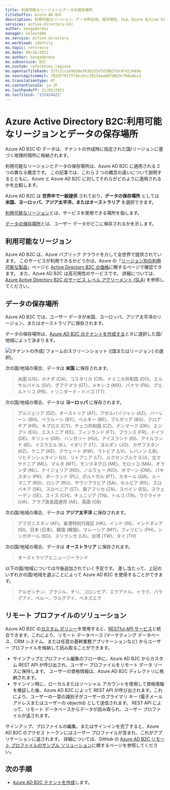 ```yaml
---
title: 利用可能なリージョンとデータの保存場所
titleSuffix: Azure AD B2C
description: 利用可能なリージョン、データ所在地、高可用性、SLA、Azure Active Directory B2C プレビュー テナントに関する情報。
services: active-directory-b2c
author: kengaderdus
manager: CelesteDG
ms.service: active-directory
ms.workload: identity
ms.topic: reference
ms.date: 08/16/2021
ms.author: kengaderdus
ms.subservice: B2C
ms.custom: references_regions
ms.openlocfilehash: 52fc2cc1e9658ef63b331d7d3983fdc47d13489e
ms.sourcegitcommit: 702df701fff4ec6cc39134aa607d023c766adec3
ms.translationtype: HT
ms.contentlocale: ja-JP
ms.lasthandoff: 11/03/2021
ms.locfileid: "131424422"
---
```

# <a name="azure-active-directory-b2c-region-availability--data-residency"></a>Azure Active Directory B2C:利用可能なリージョンとデータの保存場所

Azure AD B2C ID データは、テナントの作成時に指定された国/リージョンに基づく地理的場所に格納されます。

利用可能なリージョンとデータの保存場所は、Azure AD B2C に適用される 2 つの異なる概念です。 この記事では、これら 2 つの概念の違いについて説明するとともに、Azure と Azure AD B2C に対してそれらがどのように適用されるかを比較します。

Azure AD B2C は **世界中で一般提供** されており、**データの保存場所** としては **米国、ヨーロッパ、アジア太平洋、またはオーストラリア** を選択できます。

[利用可能なリージョン](#region-availability)とは、サービスを使用できる場所を指します。

[データの保存場所](#data-residency)とは、ユーザー データがどこに保存されるかを示します。

## <a name="region-availability"></a>利用可能なリージョン

Azure AD B2C は、Azure パブリック クラウドを介して全世界で提供されています。 このサービスが利用できるかどうかは、Azure の「[リージョン別の利用可能な製品](https://azure.microsoft.com/regions/services/)」ページと [Active Directory B2C の価格](https://azure.microsoft.com/pricing/details/active-directory-b2c/)に関するページで確認できます。 また、Azure AD B2C は高可用性のサービスです。 詳細については、[Azure Active Directory B2C のサービス レベル アグリーメント (SLA)](https://azure.microsoft.com/support/legal/sla/active-directory-b2c/v1_1) を参照してください。
## <a name="data-residency"></a>データの保存場所

Azure AD B2C では、ユーザー データが米国、ヨーロッパ、アジア太平洋のリージョン、またはオーストラリアに保存されます。

データの保存場所は、[Azure AD B2C のテナントを作成する](tutorial-create-tenant.md)ときに選択した国/地域によって決まります。

![[テナントの作成] フォームのスクリーンショット ([国またはリージョン] の選択)。](./media/data-residency/data-residency-b2c-tenant.png)

次の国/地域の場合、データは **米国** に保存されます。

> 米国 (US)、カナダ (CA)、コスタリカ (CR)、ドミニカ共和国 (DO)、エルサルバドル (SV)、グアテマラ (GT)、メキシコ (MX)、パナマ (PA)、プエルトリコ (PR)、トリニダード・トバゴ (TT)

次の国/地域の場合、データは **ヨーロッパ** に保存されます。

> アルジェリア (DZ)、オーストリア (AT)、アゼルバイジャン (AZ)、バーレーン (BH)、ベラルーシ (BY)、ベルギー (BE)、ブルガリア (BG)、クロアチア (HR)、キプロス (CY)、チェコ共和国 (CZ)、デンマーク (DK)、エジプト (EG)、エストニア (EE)、フィンランド (FT)、フランス (FR)、ドイツ (DE)、ギリシャ (GR)、ハンガリー (HU)、アイスランド (IS)、アイルランド (IE)、イスラエル (IL)、イタリア (IT)、ヨルダン (JO)、カザフスタン (KZ)、ケニア (KE)、クウェート (KW)、ラトビア (LV)、レバノン (LB)、リヒテンシュタイン (LI)、リトアニア (LT)、ルクセンブルク (LU)、北マケドニア (ML)、マルタ (MT)、モンテネグロ (ME)、モロッコ (MA)、オランダ (NL)、ナイジェリア (NG)、ノルウェー (NO)、オマーン (OM)、パキスタン (PK)、ポーランド (PL)、ポルトガル (PT)、カタール (QA)、ルーマニア (RO)、ロシア (RU)、サウジアラビア (SA)、セルビア (RS)、スロバキア (SK)、スロベニア (ST)、南アフリカ (ZA)、スペイン (ES)、スウェーデン (SE)、スイス (CH)、チュニジア (TN)、トルコ (TR)、ウクライナ (UA)、アラブ首長国連邦 (AE)、英国 (GB)

次の国/地域の場合、データは **アジア太平洋** に保存されます。

> アフガニスタン (AF)、香港特別行政区 (HK)、インド (IN)、インドネシア (ID)、日本 (日本)、韓国 (韓国)、マレーシア (MY)、フィリピン (PH)、シンガポール (SG)、スリランカ (LK)、台湾 (TW)、タイ (TH)

次の国/地域の場合、データは **オーストラリア** に保存されます。

> オーストラリアとニュージーランド

以下の国/地域については今後追加されていく予定です。 差し当たって、上記のいずれかの国/地域を選ぶことによって Azure AD B2C を使用することができます。

> アルゼンチン、ブラジル、チリ、コロンビア、エクアドル、イラク、パラグアイ、ペルー、ウルグアイ、ベネズエラ

## <a name="remote-profile-solution"></a>リモート プロファイルのソリューション

Azure AD B2C の[カスタム ポリシー](custom-policy-overview.md)を使用すると、[RESTful API サービス](api-connectors-overview.md)と統合できます。これにより、リモート データベース (マーケティング データベース、CRM システム、または任意の基幹業務アプリケーションなど) からユーザー プロファイルを格納して読み取ることができます。  
- サインアップとプロファイル編集のフロー中に、Azure AD B2C からカスタム REST API が呼び出され、ユーザー プロファイルをリモート データ ソースに保持します。 ユーザーの資格情報は、Azure AD B2C ディレクトリに格納されます。 
- サインイン時に、ローカルまたはソーシャル アカウントを使用して資格情報を検証した後、Azure AD B2C によって REST API が呼び出されます。これにより、ユーザーの一意の識別子がユーザーのプライマリ キー (電子メール アドレスまたはユーザーの objectId) として送信されます。 REST API によって、リモート データベースからデータが読み取られ、ユーザー プロファイルが返されます。  

サインアップ、プロファイルの編集、またはサインインを完了すると、Azure AD B2C のアクセス トークンにはユーザー プロファイルが含まれ、これがアプリケーションに返されます。 詳細については、GitHub の [Azure AD B2C リモート プロファイルのサンプル ソリューション](https://github.com/azure-ad-b2c/samples/tree/master/policies/remote-profile)に関するページを参照してください。

## <a name="next-steps"></a>次の手順

- [Azure AD B2C テナントを作成](tutorial-create-tenant.md)します。
